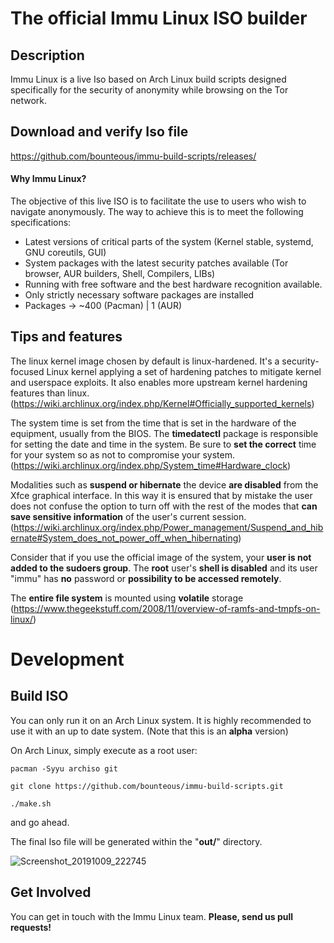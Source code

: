 # The official Immu Linux ISO builder

## Description

Immu Linux is a live Iso based on Arch Linux build scripts designed specifically for the security of anonymity while browsing on the Tor network.


## Download and verify Iso file
https://github.com/bounteous/immu-build-scripts/releases/

#### Why Immu Linux?

The objective of this live ISO is to facilitate the use to users who wish to navigate anonymously. The way to achieve this is to meet the following specifications:

- Latest versions of critical parts of the system (Kernel stable, systemd, GNU coreutils, GUI)
- System packages with the latest security patches available (Tor browser, AUR builders, Shell, Compilers, LIBs)
- Running with free software and the best hardware recognition available.
- Only strictly necessary software packages are installed
- Packages -> ~400 (Pacman) | 1 (AUR)

## Tips and features

The linux kernel image chosen by default is linux-hardened. It's a security-focused Linux kernel applying a set of hardening patches to mitigate kernel and userspace exploits. It also enables more upstream kernel hardening features than linux.
(https://wiki.archlinux.org/index.php/Kernel#Officially_supported_kernels)

The system time is set from the time that is set in the hardware of the equipment, usually from the BIOS. The **timedatectl** package is responsible for setting the date and time in the system. Be sure to **set the correct** time for your system so as not to compromise your system.
(https://wiki.archlinux.org/index.php/System_time#Hardware_clock)

Modalities such as **suspend or hibernate** the device **are disabled** from the Xfce graphical interface. In this way it is ensured that by mistake the user does not confuse the option to turn off with the rest of the modes that **can save sensitive information** of the user's current session. (https://wiki.archlinux.org/index.php/Power_management/Suspend_and_hibernate#System_does_not_power_off_when_hibernating)

Consider that if you use the official image of the system, your **user is not added to the sudoers group**. The **root** user's **shell is disabled** and its user "immu" has **no** password or **possibility to be accessed remotely**.

The **entire file system** is mounted using **volatile** storage
(https://www.thegeekstuff.com/2008/11/overview-of-ramfs-and-tmpfs-on-linux/)

# Development

## Build ISO

You can only run it on an Arch Linux system. It is highly recommended to use it with an up to date system. (Note that this is an **alpha** version)

On Arch Linux, simply execute as a root user:
```
pacman -Syyu archiso git
```
```
git clone https://github.com/bounteous/immu-build-scripts.git
```
```
./make.sh
```
and go ahead.

The final Iso file will be generated within the "**out/**" directory.

![Screenshot_20191009_222745](https://user-images.githubusercontent.com/16175933/66517870-37bbac00-eae4-11e9-8155-ea492750e406.png)

## Get Involved

You can get in touch with the Immu Linux team. 
**Please, send us pull requests!**
